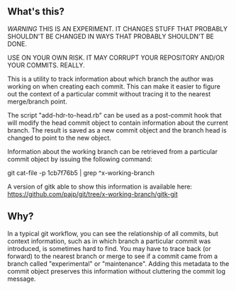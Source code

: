 What's this?
------------

*WARNING* THIS IS AN EXPERIMENT. IT CHANGES STUFF THAT PROBABLY 
SHOULDN'T BE CHANGED IN WAYS THAT PROBABLY SHOULDN'T BE DONE.

USE ON YOUR OWN RISK. IT MAY CORRUPT YOUR REPOSITORY AND/OR YOUR
COMMITS. REALLY.

This is a utility to track information about which branch the author
was working on when creating each commit. This can make it easier to
figure out the context of a particular commit without tracing it to
the nearest merge/branch point.

The script "add-hdr-to-head.rb" can be used as a post-commit hook that
will modify the head commit object to contain information about the
current branch. The result is saved as a new commit object and the
branch head is changed to point to the new object.

Information about the working branch can be retrieved from a
particular commit object by issuing the following command:

 git cat-file -p 1cb7f76b5 | grep ^x-working-branch


A version of gitk able to show this information is available here:
  https://github.com/pajp/git/tree/x-working-branch/gitk-git


Why?
----

In a typical git workflow, you can see the relationship of all
commits, but context information, such as in which branch a particular
commit was introduced, is sometimes hard to find. You may have to
trace back (or forward) to the nearest branch or merge to see if a
commit came from a branch called "experimental" or
"maintenance". Adding this metadata to the commit object preserves
this information without cluttering the commit log message.

